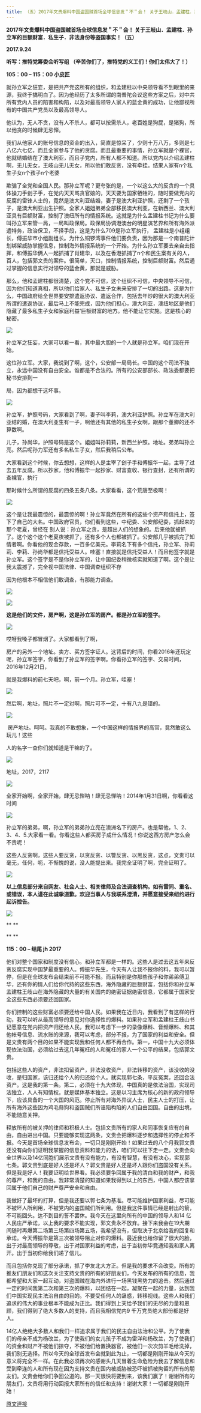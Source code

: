 ```yaml
---
title: （五）2017年文贵爆料中国盗国贼首场全球信息发＂不＂会！ 关于王岐山．孟建柱．孙立军的巨额财富．私生子．非法身份等盗国事实！（五）
---
```


**2017年文贵爆料中国盗国贼首场全球信息发＂不＂会！ 关于王岐山．孟建柱．孙立军的巨额财富．私生子．非法身份等盗国事实！（五）**





**2017.9.24**





**听写：推特党筹委会听写组 （辛苦你们了，推特党的义工们！你们太伟大了！）**














**105：00 – 115：00 小皮匠**



就孙立军之狂妄，是把共产党这所有的组织，和孟建柱以中央领导看不到眼里的来源，我终于搞明白了。因为他经历了太多所谓的南普陀会议这些方案之后，对中共所有党内人员的陷害和构陷，以及对最高领导人家人的蓝金黄的成功，让他鄙视所有的中国共产党员以及最高领导人。



他认为，无人不贪，没有人不杀人，都可以按需杀人，老百姓是狗屁，是猪狗，所以他贪的时候肆无忌惮。











我们从他家人的账号信息的资金的出入，简直是惊呆了，少则十万八万，多则是七八亿六七亿，而且全家参与了他的贪腐。而且最重要的事情，孙立军就是个裸官，他就结婚结在了澳大利亚，而且子党内，所有人都不知道。所以党内以介绍孟建柱啊，无儿无女，王岐山无儿无女，所以他们敢反贪，没有牵挂。结果人家有n个私生子女n个孩子n个老婆









欺骗了全党和全国人民。那孙立军呢？更夸张的是，一个以这么大的反贪的一个具体操刀手刽子手，在党内天天骂贪官娘的，天天要为国家牺牲的，随时要做党内的反腐的雷锋人士的，竟然是澳大利亚结婚，妻子是澳大利亚护照，还剩了一个孩子，是澳大利亚出生护照。全家人姐姐弟弟全部移民澳大利亚，在新西兰、澳大利亚具有巨额财富，控制了澳纽所有的情报系统。这就是为什么孟建柱书记为什么要叫孙立军来管一局，一局叫政保局。政保局协调港澳台的明星演艺界和所有海外派遣特务，政治保卫，不择手段，这是为什么709是孙立军执行， 孟建柱是小组组长，傅振华市小组副组长。为什么铜锣湾事件他们要负责，因为那是一个南普陀计划绑架威胁掌握信息，控制海外情报系统的一个开始。为什么孙立军要去亲自去指挥，和傅振华俩人一起抓捕了肖建华，以及在香港抓捕了n个和民生案有关的人，百人，包括郭文贵的案件。很简单，灭口，控制情报系统，控制巨额财富。然后通过掌握的信息实行对领导的蓝金黄，那就是威胁。








那么，他和孟建柱都很清楚，这个党不可信，这个组织不可信，中央领导不可信，因为他们知道真相，所以他们给家人、私生子女未来安排了一切的出路。这是为什么，中国政府给全世界要安排遣返协议、遣返合作，包括去年炒的很大的澳大利亚所谓的遣返协议，最后马上不能完成，因为他们担心，澳大利亚，澳纽地区是他们隐藏了最多私生子女和家庭利益’巨额财富的地方。他不能让它实施。这是核心的秘密。












[![](https://3.bp.blogspot.com/-UFSTWSxFDRw/Wch4_RvrmcI/AAAAAAAAAlk/fylMV3LOEGk4eNwSAH4pUKAzU84PiVt2QCLcBGAs/s400/41.png)](https://3.bp.blogspot.com/-UFSTWSxFDRw/Wch4_RvrmcI/AAAAAAAAAlk/fylMV3LOEGk4eNwSAH4pUKAzU84PiVt2QCLcBGAs/s1600/41.png)














孙立军之狂妄，大家可以看一看，其中最大胆的一个人就是孙立军。咱们现在开始。







这位孙立军。大家，我说到了啊，这个，公安部一局局长。中国的这个司法不独立，永远中国没有自由安全。谁都是不合法的。所有的公安部部长、政法委都要把秘书安排到一

局，因为都想干这坏事。




[![](https://4.bp.blogspot.com/-JfLvq_EHKBM/Wch5QWkYbkI/AAAAAAAAAlo/ycx7uk9tQMAlLhKBeBeKRlsTGgFo8LmegCLcBGAs/s400/42.png)](https://4.bp.blogspot.com/-JfLvq_EHKBM/Wch5QWkYbkI/AAAAAAAAAlo/ycx7uk9tQMAlLhKBeBeKRlsTGgFo8LmegCLcBGAs/s1600/42.png)










孙立军，护照号码，大家看到了啊，妻子叫李莉，澳大利亚护照。孙立军在澳大利亚结的婚，在澳大利亚生有一子，啊他还有其他的私生子女啊，跟那个董卿的还不算数啊。



儿子，孙尚华，护照号码是这个。姐姐叫孙莉莉，新西兰护照。地址。弟弟叫孙立亮。然后呢孙力军还有多名私生子女，然后我稍后公布。


大家看到这个时候，你去想想，这样的人是主宰了刽子手和傅振华一起，主导了过去五年反腐。所以抄家，他和傅振华一起抄家、财富查收、银行查封，还有所谓的查裸官，执行

那时候什么所谓的反腐的四条五条八条。大家看看，这个荒唐至极啊！




[![](https://1.bp.blogspot.com/-hjfjymU53ck/Wch5fU99lpI/AAAAAAAAAls/M2xxTAsWzvU9e5DOFhRbovpxsIqOdPnuACLcBGAs/s400/43.png)](https://1.bp.blogspot.com/-hjfjymU53ck/Wch5fU99lpI/AAAAAAAAAls/M2xxTAsWzvU9e5DOFhRbovpxsIqOdPnuACLcBGAs/s1600/43.png)







这个是让我最震惊的，最震惊的啊！孙立军竟然在所有的这些个资产和信托上，签下了自己的大名。中国政府官员，你们看到这些，中纪委、公安部纪委，抓起来的那个老夏，曾经在 别人说：孙立军之贪，是超出人们的想象的。后来他就被抓了。这个这个这个老夏夜被抓了，还有多个人也都被抓了。公安部几乎被抓完了知情者啊。你看他的现金存款，一百多亿美元。李莉名下有多个信托，孙立军、孙莉莉、李莉、孙尚华都是信托受益人。哇塞！直接就是信托受益人！而且他签字就是孙立军。这个签字是不是你孙立军的，让中国纪委稍微核实就知道了啊。这个是让我太震撼了，完全视中国法律、中国调查组织不存

因为他根本不相信他们敢调查，有那能力调查。




[![](https://3.bp.blogspot.com/-OZJFZs1h9RM/Wch5vCqBbjI/AAAAAAAAAlw/w42wwmJJQLM-Z9QPwsbUekcR5s6X-6wfACLcBGAs/s400/44.png)](https://3.bp.blogspot.com/-OZJFZs1h9RM/Wch5vCqBbjI/AAAAAAAAAlw/w42wwmJJQLM-Z9QPwsbUekcR5s6X-6wfACLcBGAs/s1600/44.png)







[![](https://1.bp.blogspot.com/-gPbKmULFcDI/Wch51djDTRI/AAAAAAAAAl0/Idy8kBq5uuwjz32LyXSyoS0Oi6YKrdBYQCLcBGAs/s400/45.png)](https://1.bp.blogspot.com/-gPbKmULFcDI/Wch51djDTRI/AAAAAAAAAl0/Idy8kBq5uuwjz32LyXSyoS0Oi6YKrdBYQCLcBGAs/s1600/45.png)










**这是他们的文件，房产啊，这是孙立军的房产。都是孙立军的签字。**




[![](https://3.bp.blogspot.com/-Fbdy8MHWwXg/Wch6L84TWbI/AAAAAAAAAl4/9pLdZWBXvaghQZLU1eDhRcy_Mdwadyd3wCLcBGAs/s400/46.png)](https://3.bp.blogspot.com/-Fbdy8MHWwXg/Wch6L84TWbI/AAAAAAAAAl4/9pLdZWBXvaghQZLU1eDhRcy_Mdwadyd3wCLcBGAs/s1600/46.png)







哎呀我嗓子都冒烟了。大家都看到了啊，




房产的另外一个地址。卖方、买方签字证人。这背后的时间，你看2016年还玩定呢，孙立军签字，你看到了孙立军的签字啊。你看孙立军的签字、交易时间，2016年12月21日，

就是我爆料的前七天吧，啊，前一个月。孙立军，哇塞！




[![](https://3.bp.blogspot.com/-cplq2fH3wFw/Wch6dTMwTVI/AAAAAAAAAl8/iAvg7dm6sVoXEtH8IESGDzgangSrkkOuQCLcBGAs/s400/47.png)](https://3.bp.blogspot.com/-cplq2fH3wFw/Wch6dTMwTVI/AAAAAAAAAl8/iAvg7dm6sVoXEtH8IESGDzgangSrkkOuQCLcBGAs/s1600/47.png)










然后啊，地址，照片不一定对啊，照片可不一定，十有八九是错的。


[![](https://3.bp.blogspot.com/-wOZlUsj-oTU/Wch7Mvr3J5I/AAAAAAAAAmI/9kytMNi9cCo9Y8ZnBUgznCSzRvbTNeNyACLcBGAs/s400/48.png)](https://3.bp.blogspot.com/-wOZlUsj-oTU/Wch7Mvr3J5I/AAAAAAAAAmI/9kytMNi9cCo9Y8ZnBUgznCSzRvbTNeNyACLcBGAs/s1600/48.png)







 房产地址。呵呵。我真的不敢想象，一个中国这样的情报界的高官，竟然敢这么玩儿！这些








人的名字一查你们就知道是干嘛的了。







[![](https://4.bp.blogspot.com/-XmZ0ufkr0ds/Wch7d-fbwsI/AAAAAAAAAmM/eWB5MIudGjEaL4rtEOY_udoWJRSSYBhkQCLcBGAs/s400/49.png)](https://4.bp.blogspot.com/-XmZ0ufkr0ds/Wch7d-fbwsI/AAAAAAAAAmM/eWB5MIudGjEaL4rtEOY_udoWJRSSYBhkQCLcBGAs/s1600/49.png)










地址，2017，2117



[![](https://4.bp.blogspot.com/-GEPmqyprd1I/Wch7pDQ_DtI/AAAAAAAAAmQ/vH3FeYxMGeEXkuJP4XpKUdO06TGXXRQ0gCLcBGAs/s400/50.png)](https://4.bp.blogspot.com/-GEPmqyprd1I/Wch7pDQ_DtI/AAAAAAAAAmQ/vH3FeYxMGeEXkuJP4XpKUdO06TGXXRQ0gCLcBGAs/s1600/50.png)




全家开始啊，全家开始，肆无忌惮呐！肆无忌惮呐！2014年1月31日啊，你看看这时间




[![](https://3.bp.blogspot.com/-R47WXUTRJl8/Wch7zXAXE5I/AAAAAAAAAmU/JdCQS4KLdBI2GEASHSyuUQ2axH2yu6_qACLcBGAs/s400/51.png)](https://3.bp.blogspot.com/-R47WXUTRJl8/Wch7zXAXE5I/AAAAAAAAAmU/JdCQS4KLdBI2GEASHSyuUQ2axH2yu6_qACLcBGAs/s1600/51.png)










孙立军的弟弟，啊，孙立军的弟弟孙立亮在澳洲名下的房产。也是帮他，1、2、3、4、5.大家看一看。你看这些人都买房子成什么情况！你说这西方房产怎么会不贵呢！


这些人反贪啊，这些人要反贪，以贪反贪、以警反贪、以黑反贪，这点，文贵可以毫无，任何，呃，不惭愧的说，没人能提出来。我完全证明了啊，完全证明了。

[![](https://1.bp.blogspot.com/-N1BDuKiqEKk/Wch794FUqbI/AAAAAAAAAmY/ypICuD71w9kMnHRdv0rSbyjfRS-f8Fm0QCLcBGAs/s400/52.png)](https://1.bp.blogspot.com/-N1BDuKiqEKk/Wch794FUqbI/AAAAAAAAAmY/ypICuD71w9kMnHRdv0rSbyjfRS-f8Fm0QCLcBGAs/s1600/52.png)










**以上信息部分来自网友、社会人士、相关律师及合法调查机构。如有雷同、重名、或错误，本人谨在此诚挚道歉。欢迎当事人与我联系澄清，并愿意接受来纽约进行起诉控告。**







**[![](https://2.bp.blogspot.com/-YYLX-pz1vjk/Wch8H4hesOI/AAAAAAAAAmc/N-1NCCeXAo4xfHxxx-PnZOf9TKmBxtmPACLcBGAs/s400/53.png)](https://2.bp.blogspot.com/-YYLX-pz1vjk/Wch8H4hesOI/AAAAAAAAAmc/N-1NCCeXAo4xfHxxx-PnZOf9TKmBxtmPACLcBGAs/s1600/53.png)**

**
**


**
**




**115：00 – 结尾 jh 2017**



他们对整个国家和制度没有信心。和孙立军都是一样的。这些人是过去这五年来反贪反腐实现中国梦最重要的人。傅振华先生，今天有人让我不报你的料，我可以暂停，但是在全球发布会结束前不可能不报。而且特别是你那些孩子和你弟弟傅卫华，还有你的情人们给你代持的这些东西，海外隐藏的巨额财富，包括你和孙立军孟建柱王岐山在海外隐藏的大量的有关国内的绝密证据绝密信息，它都属于国家安全这些东西必须要还回国家。



你们控制的这些财富必须要还给中国人民。如果我在近日内，我看到了有这样的行动，我可以听从最高领导的意见对你选择性的爆料。如果孙立军和孟建柱王歧山书记愿意在党内把资产归还给人民，我可以考虑下一步的录像爆料、音频爆料、和其他帐号信息、流水账的来源，我可以考虑，部分不报，为了国家的利益和安全。但是文贵有两个目的如果不能实现我和任何人都不再合作。第一，中国十九大必须体现依法治国，必须给过去这几年冤枉的人和冤枉的家人一个公平的结果，包括郭文贵。



包括这些人的资产，非法扣留资产，非法没收资产，非法转移的资产，该没收的没收，是归国家，该归还给个人的归还给个人。就实现郭七条，平反冤案，还回合法资产。这是我的第一条。第二，必须在十九大体现，中国真的是依法治国，实现司法独立，人人有知情权。就是媒体基本独立。这是以习主席为核心的新的政府领导下，应该具备的一个大国的风范。停止所有对海外异议人士，民主人士的打压，让所有海外这些因为鸡毛蒜狗和盗国贼们所诬陷构陷的人们自由回国。自由的出境，不能随意关押。



释放所有的被关押的律师和积极人士。包括文贵所有的家人和同事恢复应有的自由，自由进出中国。只要能够实现这两条，文贵会把爆料逐步和选择性的停止和不报。今天是首场全球信息发布会，一切只是刚刚开始！如果过去的八个月我郭文贵还没有向你们证明我掌握的信息资料和能力的话，咱们可以往下走一走。文贵会向全世界以及14亿同胞们展示文贵有没有能力，有没有智慧，有没有决心，实现郭七条。郭文贵到底是好人还是坏人？郭文贵是好人还是坏人跟你们盗国没有关系。但是我是好人！我要证明给世界看。我必须要争回属于我的清白和我的财产，和我的尊严，和我的自由。我非常清楚的知道如果我得到以上的东西，中国人都应该拿回属于他们自己的财产尊严安全和自由。



我做好了最坏的打算，但是我还要以郭七条为基准。尽可能维护国家利益，尽可能不被坏人所利用，不被党内的盗国贼们所利用。但是我这件事情已经是射出的箭，不可能回头。达不到目的誓不罢休。我今天在这里向所有的中国的领导人和14 亿人民庄严承诺，以上我的要求不能实现，郭文贵永不放弃。接下来我会在19大期间随时再爆第二场第三场第四场第五场，我希望没有，但取决于北京给我的回复和承诺。今天傅振华是第三次被领导阻止对你的爆料。最近我也给你留了很大的脸，出于对最高领导的尊敬，出于对国家利益的考虑，出于当初你毕竟通知我和家人离开。出于当初你给我们递了信儿。



而且包括你兑现了部分承诺，抓了李友北大方正。但是我的要求不会改变。所有的推友们朋友们和这次关注支持文贵的所有的好朋友们，今天发布的所有的信息，我都希望和大家一起互动，对盗国贼在海内外进行一场黑钱黑势力的追击。然后通过一定的时间我第二次和第三次的爆料，以团结在一起，凝聚在一起的力量，达到我们中国实现民主法治自由的目的。不要受任何人的蛊惑，转移视线。这些人和我们追求的伟大的事业根本不能成为正比。我们得到上天给予我们的无尽的力量和恩顾，我们得到了绝大多数人的支持，而且我相信党内9 千万党员绝大部份都是好人。



14亿人绝绝大多数人和我们一样追求属于我们的民主自由法治和公平。为了使我们的母亲不成为杨改兰，为了使我们的女儿孩子不成为雷洋和杨改兰，为了使我们的资金和财产不被他们掠夺，不被他们给置换器官，被他们一次次剪羊毛给洗掉，我们别无选择。所以今天的全球首发布会就到此为止，一切都是刚刚开始从今天的意义将完全不一样。在此我必须再次的感谢头几天冒着生命危险为我去了解信息和受到牵连的人和所有现在因为支持文贵在国内被威胁被恐吓被抓被拘留的所有的朋友们。文贵会给你们争回公道的。那一天很快将要到来，该我们赢了！谢谢所有的朋友们，文贵将用行动回报大家所有的信任和支持！谢谢大家！一切都是刚刚开始！

[原文連接](http://littleantvoice.blogspot.com/2018/04/2017_46.html)